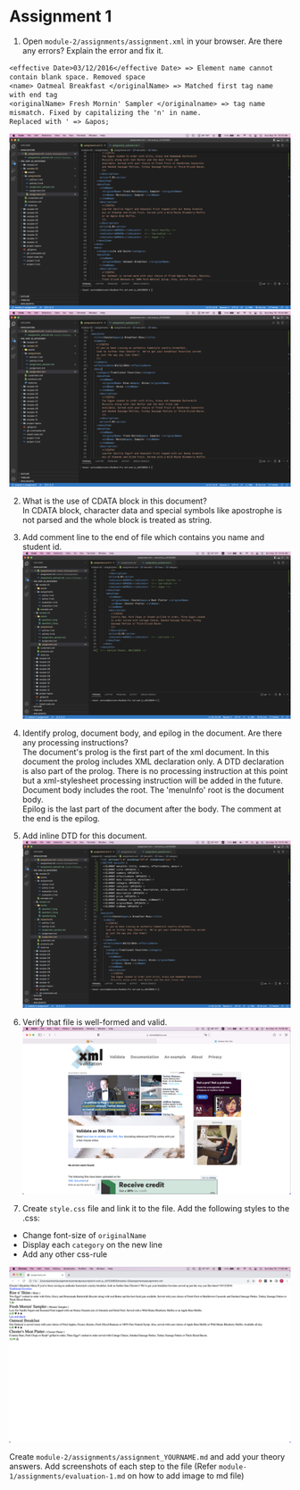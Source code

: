 # Assignment 1

1. Open `module-2/assignments/assignment.xml` in your browser. Are there any errors? Explain the error and fix it.   
```
<effective Date>03/12/2016</effective Date> => Element name cannot contain blank space. Removed space   
<name> Oatmeal Breakfast </originalName> => Matched first tag name with end tag   
<originalName> Fresh Mornin' Sampler </originalname> => tag name mismatch. Fixed by capitalizing the 'n' in name.   
Replaced with ' => &apos;
```
![image1](../assets/question1_1.png)
![image2](../assets/question1_2.png)

2. What is the use of CDATA block in this document?   
In CDATA block, character data and special symbols like apostrophe is not parsed and the whole block is treated as string. 

3. Add comment line to the end of file which contains you name and student id.
![Added comment](../assets/question3.png)

4. Identify prolog, document body, and epilog in the document. Are there any processing instructions?   
The document's prolog is the first part of the xml document. In this document the prolog includes XML declaration only. A DTD declaration is also part of the prolog. There is no processing instruction at this point but a xml-stylesheet processing instruction will be added in the future.   
Document body includes the root. The 'menuInfo' root is the document body.   
Epilog is the last part of the document after the body. The comment at the end is the epilog.

5. Add inline DTD for this document.
![DTD](../assets/question5.png)

6. Verify that file is well-formed and valid.
![DTD](../assets/question6.png)

7. Create `style.css` file and link it to the file. Add the following styles to the .css:

- Change font-size of `originalName`
- Display each `category` on the new line
- Add any other css-rule

![DTD](../assets/question7.png)

Create `module-2/assignments/assignment_YOURNAME.md` and add your theory answers. Add screenshots of each step to the file (Refer `module-1/assignments/evaluation-1.md` on how to add image to md file)


